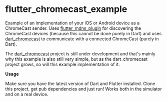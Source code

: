 # flutter_chromecast_example

Example of an implementation of your iOS or Android device as a ChromeCast sender. Uses [flutter_mdns_plugin](https://github.com/terrabythia/flutter_mdns_plugin) for discovering the ChromeCast devices (because this cannot be done purely in Dart) and uses [dart_chromecast](https://github.com/terrabythia/dart_chromecast) to communicate with a connected ChromeCast (purely in Dart).

The [dart_chromecast](https://github.com/terrabythia/dart_chromecast) project is still under development and that's mainly why this example is also still very simple, but as the dart_chromecast project grows, so will this example implementation of it.

**Usage**

Make sure you have the latest version of Dart and Flutter installed. 
Clone this project, get pub dependencies and just run! 
Works both in the simulator and on a real device.